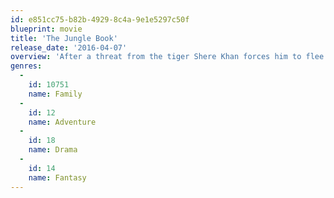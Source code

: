 ```yaml
---
id: e851cc75-b82b-4929-8c4a-9e1e5297c50f
blueprint: movie
title: 'The Jungle Book'
release_date: '2016-04-07'
overview: 'After a threat from the tiger Shere Khan forces him to flee the jungle, a man-cub named Mowgli embarks on a journey of self discovery with the help of panther, Bagheera, and free spirited bear, Baloo.'
genres:
  -
    id: 10751
    name: Family
  -
    id: 12
    name: Adventure
  -
    id: 18
    name: Drama
  -
    id: 14
    name: Fantasy
---
```

